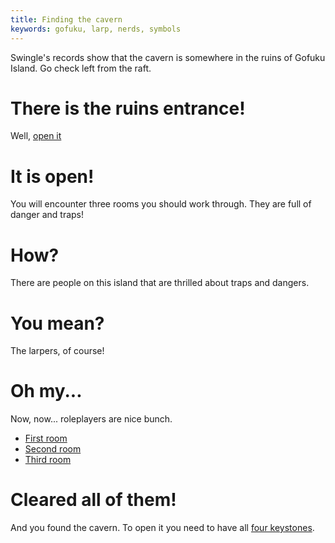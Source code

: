 ```yaml
---
title: Finding the cavern
keywords: gofuku, larp, nerds, symbols
---
```


Swingle's records show that the cavern is somewhere in the ruins of Gofuku Island. Go check left from the raft.

# There is the ruins entrance!
Well, [open it](../010-ruins.md)

# It is open!
You will encounter three rooms you should work through. They are full of danger and traps!

# How?
There are people on this island that are thrilled about traps and dangers.

# You mean?
The larpers, of course!

# Oh my...
Now, now... roleplayers are nice bunch.
 - [First room](010-first-room.md)
 - [Second room](020-second-room.md)
 - [Third room](030-third-room.md)

# Cleared all of them!
And you found the cavern. To open it you need to have all [four keystones](../../index.md).
